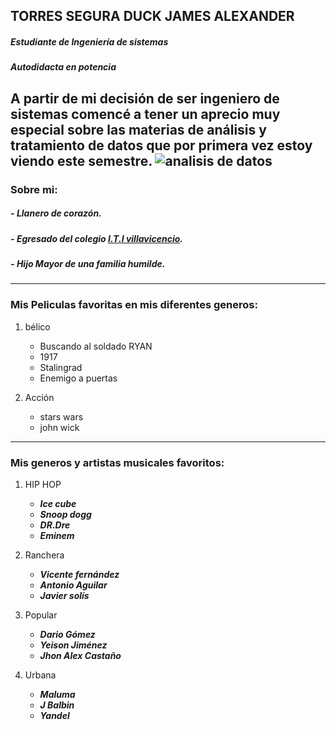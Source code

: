 ## TORRES SEGURA DUCK JAMES ALEXANDER
##### Estudiante de Ingeniería de sistemas 
##### Autodidacta en potencia 

A partir de mi decisión de ser ingeniero de sistemas comencé a tener un aprecio muy especial sobre las materias de análisis y tratamiento de datos que por primera vez estoy viendo este semestre. 
![](https://www.google.com/url?sa=i&url=https%3A%2F%2Fcio.com.mx%2Fque-veremos-en-la-analitica-de-datos-este-2019%2F&psig=AOvVaw2yYD9gFvk2sqG2raCnNfcZ&ust=1597546794505000&source=images&cd=vfe&ved=0CAIQjRxqFwoTCLiaxN2bnOsCFQAAAAAdAAAAABAD "analisis de datos")
---

### Sobre mi:

##### - *Llanero de **corazón**.*
##### - *Egresado del colegio [I.T.I villavicencio](https://itivillavo.blogspot.com/ "blog principal").*
##### - *Hijo Mayor de una familia humilde.*

---

### Mis Peliculas favoritas en mis diferentes generos:

1. bélico
	- Buscando al soldado RYAN 
	- 1917
	- Stalingrad
	- Enemigo a puertas 

2. Acción
	- stars wars
	- john wick 

---

### Mis generos y artistas musicales favoritos:

1. HIP HOP
	- ***Ice cube***
	- ***Snoop dogg***
	- ***DR.Dre***
	- ***Eminem***
2. Ranchera
	- ***Vicente fernández***
	- ***Antonio Aguilar***
	- ***Javier solís***

3. Popular
	- ***Dario Gómez***
	- ***Yeison Jiménez***
	- ***Jhon Alex Castaño***
4. Urbana

	- ***Maluma***
	- ***J Balbin***
	- ***Yandel***

